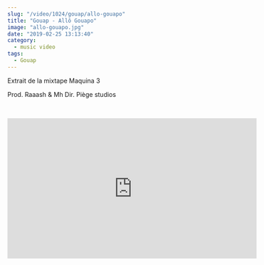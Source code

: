 ```yaml
--- 
slug: "/video/1024/gouap/allo-gouapo"
title: "Gouap - Allô Gouapo"
image: "allo-gouapo.jpg"
date: "2019-02-25 13:13:40"
category:
  - music video
tags:
  - Gouap
---
```

<p>Extrait de la mixtape Maquina 3</p>

<p>Prod. Raaash & Mh Dir. Piège studios</p><br/><p><iframe width="560" height="315" src="https://www.youtube.com/embed/E0kC3PZYEvc" frameborder="0" allow="accelerometer; autoplay; encrypted-media; gyroscope; picture-in-picture" allowfullscreen></iframe></p>